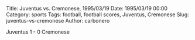 Title: Juventus vs. Cremonese, 1995/03/19
Date: 1995/03/19 00:00
Category: sports
Tags: football, football scores, Juventus, Cremonese
Slug: juventus-vs-cremonese
Author: carbonero


Juventus 1 - 0 Cremonese
